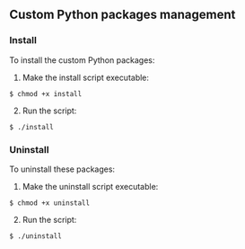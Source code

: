 ## Custom Python packages management

### Install

To install the custom Python packages:

1. Make the install script executable:

```console
$ chmod +x install
```

2. Run the script:

```console
$ ./install
```

### Uninstall

To uninstall these packages:

1. Make the uninstall script executable:

```console
$ chmod +x uninstall
```

2. Run the script:

```console
$ ./uninstall
```